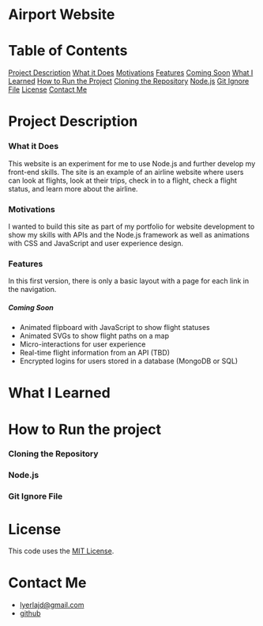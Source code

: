 # Airport Website
<!-- TODO add badges -->

<!-- Screenshot of website -->

# Table of Contents
[Project Description](#project-description)
    [What it Does](#what-it-does)
    [Motivations](#motivations)
    [Features](#features)
        [Coming Soon](#coming-soon)
[What I Learned](#what-i-learned)
[How to Run the Project](#how-to-run-the-project)
    [Cloning the Repository](#cloning-the-repository)
    [Node.js](#nodejs)
    [Git Ignore File](#git-ignore-file)
[License](#license)
[Contact Me](#contact-me)

# Project Description
### What it Does
This website is an experiment for me to use Node.js and further develop my front-end skills. The site is an example of an airline website where users can look at flights, look at their trips, check in to a flight, check a flight status, and learn more about the airline.

### Motivations
I wanted to build this site as part of my portfolio for website development to show my skills with APIs and the Node.js framework as well as animations with CSS and JavaScript and user experience design.

### Features
In this first version, there is only a basic layout with a page for each link in the navigation. 

##### Coming Soon
- Animated flipboard with JavaScript to show flight statuses
- Animated SVGs to show flight paths on a map
- Micro-interactions for user experience
- Real-time flight information from an API (TBD)
- Encrypted logins for users stored in a database (MongoDB or SQL)

# What I Learned
<!-- Challenges I faced -->

# How to Run the project
### Cloning the Repository
### Node.js
### Git Ignore File

# License
This code uses the [MIT License](LICENSE.txt).

# Contact Me
- lyerlajd@gmail.com
- [github](https://github.com/lyerlajd)

